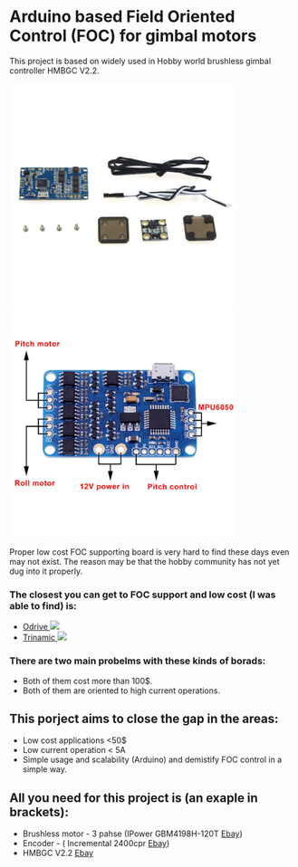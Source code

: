 # Arduino based Field Oriented Control (FOC) for gimbal motors

This project is based on widely used in Hobby world brushless gimbal controller HMBGC V2.2. 
<p>
	<img src="./Images/ebay.jpg" height="400px">
	<img src="./Images/ebay2.jpg" height="400px">
</p>

Proper low cost FOC supporting board is very hard to find these days even may not exist. The reason may be that the hobby community has not yet dug into it properly.

### The closest you can get to FOC support and low cost (I was able to find) is:
- [Odrive   ![](https://static1.squarespace.com/static/58aff26de4fcb53b5efd2f02/t/5c2c766921c67c143049cbd3/1546417803031/?format=1200w)](https://odriverobotics.com/)
- [Trinamic   ![](http://i3.ytimg.com/vi/g2BHEdvW9bU/maxresdefault.jpg)](https://www.youtube.com/watch?v=g2BHEdvW9bU)

### There are two main probelms with these kinds of borads:
- Both of them cost more than 100$. 
- Both of them are oriented to high current operations.

## This porject aims to close the gap in the areas:
- Low cost applications <50$
- Low current operation < 5A
- Simple usage and scalability (Arduino)
 and demistify FOC control in a simple way. 

## All you need for this project is (an exaple in brackets):
 - Brushless motor - 3 pahse    (IPower GBM4198H-120T [Ebay](https://www.ebay.com/itm/iPower-Gimbal-Brushless-Motor-GBM4108H-120T-for-5N-7N-GH2-ILDC-Aerial-photo-FPV/252025852824?hash=item3aade95398:g:q94AAOSwPcVVo571:rk:2:pf:1&frcectupt=true))
 - Encoder - ( Incremental 2400cpr [Ebay](https://www.ebay.com/itm/600P-R-Photoelectric-Incremental-Rotary-Encoder-5V-24V-AB-2-Phases-Shaft-6mm-New/173145939999?epid=19011022356&hash=item28504d601f:g:PZsAAOSwdx1aKQU-:rk:1:pf:1))
 - HMBGC V2.2 [Ebay](https://www.ebay.com/itm/HMBGC-V2-0-3-Axle-Gimbal-Controller-Control-Plate-Board-Module-with-Sensor/351497840990?hash=item51d6e7695e:g:BAsAAOSw0QFXBxrZ:rk:1:pf:1)